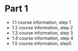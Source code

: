 # Part 1

- 1.1 course information, step 1
- 1.2 course information, step 2
- 1.3 course information, step 3
- 1.4 course information, step 4
- 1.5 course information, step5
